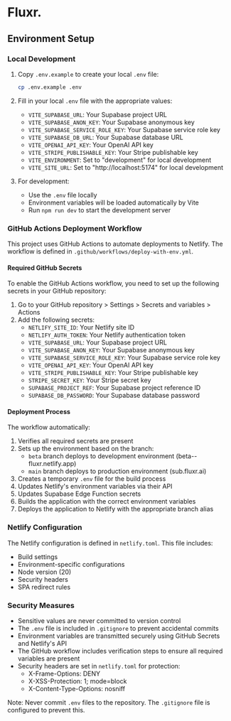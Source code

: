 # Fluxr.

## Environment Setup

### Local Development

1. Copy `.env.example` to create your local `.env` file:
   ```bash 
   cp .env.example .env
   ```
 
2. Fill in your local `.env` file with the appropriate values:
   - `VITE_SUPABASE_URL`: Your Supabase project URL
   - `VITE_SUPABASE_ANON_KEY`: Your Supabase anonymous key
   - `VITE_SUPABASE_SERVICE_ROLE_KEY`: Your Supabase service role key
   - `VITE_SUPABASE_DB_URL`: Your Supabase database URL
   - `VITE_OPENAI_API_KEY`: Your OpenAI API key
   - `VITE_STRIPE_PUBLISHABLE_KEY`: Your Stripe publishable key
   - `VITE_ENVIRONMENT`: Set to "development" for local development
   - `VITE_SITE_URL`: Set to "http://localhost:5174" for local development

3. For development:
   - Use the `.env` file locally
   - Environment variables will be loaded automatically by Vite
   - Run `npm run dev` to start the development server

### GitHub Actions Deployment Workflow

This project uses GitHub Actions to automate deployments to Netlify. The workflow is defined in `.github/workflows/deploy-with-env.yml`.

#### Required GitHub Secrets

To enable the GitHub Actions workflow, you need to set up the following secrets in your GitHub repository:

1. Go to your GitHub repository > Settings > Secrets and variables > Actions
2. Add the following secrets:
   - `NETLIFY_SITE_ID`: Your Netlify site ID
   - `NETLIFY_AUTH_TOKEN`: Your Netlify authentication token
   - `VITE_SUPABASE_URL`: Your Supabase project URL
   - `VITE_SUPABASE_ANON_KEY`: Your Supabase anonymous key
   - `VITE_SUPABASE_SERVICE_ROLE_KEY`: Your Supabase service role key
   - `VITE_OPENAI_API_KEY`: Your OpenAI API key
   - `VITE_STRIPE_PUBLISHABLE_KEY`: Your Stripe publishable key
   - `STRIPE_SECRET_KEY`: Your Stripe secret key
   - `SUPABASE_PROJECT_REF`: Your Supabase project reference ID
   - `SUPABASE_DB_PASSWORD`: Your Supabase database password

#### Deployment Process

The workflow automatically:
1. Verifies all required secrets are present
2. Sets up the environment based on the branch:
   - `beta` branch deploys to development environment (beta--fluxr.netlify.app)
   - `main` branch deploys to production environment (sub.fluxr.ai)
3. Creates a temporary `.env` file for the build process
4. Updates Netlify's environment variables via their API
5. Updates Supabase Edge Function secrets
6. Builds the application with the correct environment variables
7. Deploys the application to Netlify with the appropriate branch alias

### Netlify Configuration

The Netlify configuration is defined in `netlify.toml`. This file includes:
- Build settings
- Environment-specific configurations
- Node version (20)
- Security headers
- SPA redirect rules

### Security Measures

- Sensitive values are never committed to version control
- The `.env` file is included in `.gitignore` to prevent accidental commits
- Environment variables are transmitted securely using GitHub Secrets and Netlify's API
- The GitHub workflow includes verification steps to ensure all required variables are present
- Security headers are set in `netlify.toml` for protection:
  - X-Frame-Options: DENY
  - X-XSS-Protection: 1; mode=block
  - X-Content-Type-Options: nosniff

Note: Never commit `.env` files to the repository. The `.gitignore` file is configured to prevent this. 
